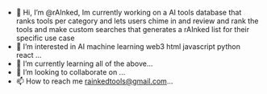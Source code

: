 - 👋 Hi, I’m @rAInked, Im currently working on a AI tools database that ranks tools per category and lets users chime in and review and rank the tools and make custom searches that generates a rAInked list for their specific use case
- 👀 I’m interested in AI machine learning web3 html javascript python react ...
- 🌱 I’m currently learning all of the above...
- 💞️ I’m looking to collaborate on ...
- 📫 How to reach me rainkedtools@gmail.com...

<!---
rAInked/rAInked is a ✨ special ✨ repository because its `README.md` (this file) appears on your GitHub profile.
You can click the Preview link to take a look at your changes.
--->
